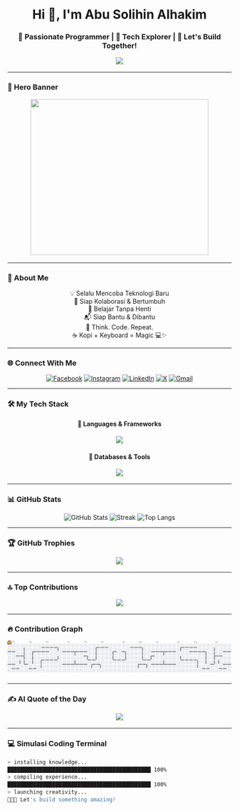 <!-- 🌟 SUPER README BY ABU SOLIHIN ALHAKIM 🌟 -->

<h1 align="center">Hi 👋, I'm Abu Solihin Alhakim</h1>
<h3 align="center">🚀 Passionate Programmer | 🔭 Tech Explorer | 🤝 Let's Build Together!</h3>

<div align="center">
  <img src="https://readme-typing-svg.herokuapp.com?font=Fira+Code&size=22&pause=1000&color=F7931E&center=true&vCenter=true&width=435&lines=Welcome+to+my+GitHub!;Programmer+%F0%9F%92%BB;Dreamer+%F0%9F%8C%9F;Let's+Code+Something+Awesome!" />
</div>

---

### 🎥 Hero Banner

<div align="center">
  <img src="https://media.giphy.com/media/v1.Y2lkPTc5MGI3NjExNmM3MzJ4Y2k1MHZza3N0ZjB0YXp2NW42ODM1dXo5Mnhzazlmb2pyYiZlcD12MV9naWZzX3NlYXJjaCZjdD1n/qgQUggAC3Pfv687qPC/giphy.gif" height="350" width="400" />
</div>

---

### 🌟 About Me

<div align="center">

💡 Selalu Mencoba Teknologi Baru  
👯 Siap Kolaborasi & Bertumbuh  
🌱 Belajar Tanpa Henti  
📬 Siap Bantu & Dibantu  
💬 Think. Code. Repeat.  
☕ Kopi + Keyboard = Magic 💻✨

</div>

---

### 🌐 Connect With Me

<div align="center">

[![Facebook](https://img.shields.io/badge/Facebook-%231877F2.svg?style=for-the-badge&logo=facebook&logoColor=white)](https://facebook.com/Haakiim)
[![Instagram](https://img.shields.io/badge/Instagram-%23E4405F.svg?style=for-the-badge&logo=instagram&logoColor=white)](https://instagram.com/fhkimm_)
[![LinkedIn](https://img.shields.io/badge/LinkedIn-%230077B5.svg?style=for-the-badge&logo=linkedin&logoColor=white)](https://linkedin.com/in/Abu%20Solihin%20Alhakim)
[![X](https://img.shields.io/badge/X-%23000000.svg?style=for-the-badge&logo=twitter&logoColor=white)](https://x.com/likeprogramm)
[![Gmail](https://img.shields.io/badge/Gmail-D14836?style=for-the-badge&logo=gmail&logoColor=white)](mailto:hakimxiao4@gmail.com)

</div>

---

### 🛠️ My Tech Stack

<div align="center">

#### 🧠 Languages & Frameworks  
<img src="https://skillicons.dev/icons?i=js,ts,dart,python,php,html,css,tailwind,sass,flutter,laravel,nextjs,threejs,vite" />

#### 💾 Databases & Tools  
<img src="https://skillicons.dev/icons?i=mysql,postgres,mongodb,sqlite,prisma,firebase,vercel,git,figma,blender,appwrite" />

</div>

---

### 📊 GitHub Stats

<div align="center">

![GitHub Stats](https://github-readme-stats.vercel.app/api?username=hakimxiao&show_icons=true&theme=radical&hide_border=false)
![Streak](https://streak-stats.demolab.com?user=hakimxiao&theme=radical&hide_border=false)
![Top Langs](https://github-readme-stats.vercel.app/api/top-langs/?username=hakimxiao&layout=compact&theme=radical&hide_border=false)

</div>

---

### 🏆 GitHub Trophies

<div align="center">
  <img src="https://github-profile-trophy.vercel.app/?username=hakimxiao&theme=algolia&no-frame=false&margin-w=10" />
</div>

---

### 🔝 Top Contributions

<div align="center">
  <img src="https://github-contributor-stats.vercel.app/api?username=hakimxiao&limit=5&theme=dark&combine_all_yearly_contributions=true" />
</div>

---

### 🔥 Contribution Graph

<div align="center">
<picture>
  <source media="(prefers-color-scheme: dark)" srcset="https://raw.githubusercontent.com/hakimxiao/hakimxiao/output/pacman-contribution-graph-dark.svg">
  <source media="(prefers-color-scheme: light)" srcset="https://raw.githubusercontent.com/hakimxiao/hakimxiao/output/pacman-contribution-graph.svg">
  <img alt="Pacman Contribution Graph" src="https://raw.githubusercontent.com/hakimxiao/hakimxiao/output/pacman-contribution-graph.svg">
</picture>
</div>

---

### ✍️ AI Quote of the Day

<div align="center">
  <img src="https://quotes-github-readme.vercel.app/api?type=horizontal&theme=tokyonight" />
</div>

---

### 💻 Simulasi Coding Terminal

```bash
> installing knowledge...
█████████████████████████████████████████████ 100%
> compiling experience...
█████████████████████████████████████████████ 100%
> launching creativity...
🚀🚀🚀 Let's build something amazing!
